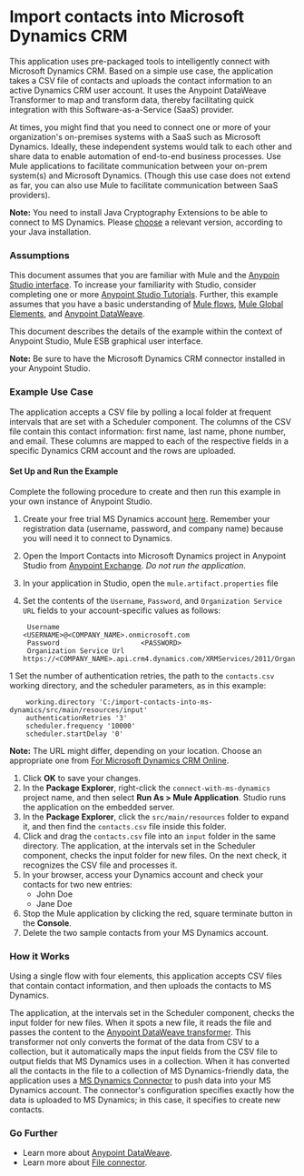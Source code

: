 # Import contacts into Microsoft Dynamics CRM

This application uses pre-packaged tools to intelligently connect with Microsoft Dynamics CRM. Based on a simple use case, the application takes a CSV file of contacts and uploads the contact information to an active Dynamics CRM user account. It uses the Anypoint DataWeave Transformer to map and transform data, thereby facilitating quick integration with this Software-as-a-Service (SaaS) provider.

At times, you might find that you need to connect one or more of your organization's on-premises systems with a SaaS such as Microsoft Dynamics. Ideally, these independent systems would talk to each other and share data to enable automation of end-to-end business processes. Use Mule applications to facilitate communication between your on-prem system(s) and Microsoft Dynamics. (Though this use case does not extend as far, you can also use Mule to facilitate communication between SaaS providers).

**Note:** You need to install Java Cryptography Extensions to be able to connect to MS Dynamics. Please [choose](http://www.oracle.com/technetwork/java/javase/downloads/index.html) a relevant version, according to your Java installation.

### Assumptions ###

This document assumes that you are familiar with Mule and the [Anypoin Studio interface](http://www.mulesoft.org/documentation/display/current/Anypoint+Studio+Essentials). To increase your familiarity with Studio, consider completing one or more [Anypoint Studio Tutorials](http://www.mulesoft.org/documentation/display/current/Basic+Studio+Tutorial). Further, this example assumes that you have a basic understanding of [Mule flows](http://www.mulesoft.org/documentation/display/current/Mule+Application+Architecture), [Mule Global Elements](http://www.mulesoft.org/documentation/display/current/Global+Elements), and [Anypoint DataWeave](https://developer.mulesoft.com/docs/display/current/DataWeave+Reference+Documentation).

This document describes the details of the example within the context of Anypoint Studio, Mule ESB graphical user interface.

**Note:** Be sure to have the Microsoft Dynamics CRM connector installed in your Anypoint Studio.

### Example Use Case ###

The application accepts a CSV file by polling a local folder at frequent intervals that are set with a Scheduler component. The columns of the CSV file contain this contact information: first name, last name, phone number, and email. These columns are mapped to each of the respective fields in a specific Dynamics CRM account and the rows are uploaded.

#### Set Up and Run the Example ####

Complete the following procedure to create and then run this example in your own instance of Anypoint Studio. 

1. Create your free trial MS Dynamics account [here](http://www.microsoft.com/en-us/dynamics/crm-free-trial-overview.aspx). Remember your registration data (username, password, and company name) because you will need it to connect to Dynamics.
1. Open the Import Contacts into Microsoft Dynamics project in Anypoint Studio from [Anypoint Exchange](http://www.mulesoft.org/documentation/display/current/Anypoint+Exchange). *Do not run the application*.
1. In your application in Studio, open the `mule.artifact.properties` file
1. Set the contents of the `Username`, `Password`, and `Organization Service URL` fields to your account-specific values as follows:

		Username					<USERNAME>@<COMPANY_NAME>.onmicrosoft.com
		Password					<PASSWORD>
		Organization Service Url	https://<COMPANY_NAME>.api.crm4.dynamics.com/XRMServices/2011/Organization.svc
 		
1 Set the number of authentication retries, the path to the `contacts.csv` working directory, and the scheduler parameters, as in this example:

		working.directory 'C:/import-contacts-into-ms-dynamics/src/main/resources/input'
		authenticationRetries '3'
		scheduler.frequency '10000'
		scheduler.startDelay '0' 		
 
**Note:** The URL might differ, depending on your location. Choose an appropriate one from [For Microsoft Dynamics CRM Online](https://msdn.microsoft.com/en-us/library/gg309401.aspx).

1. Click **OK** to save your changes. 
1. In the **Package Explorer**, right-click the `connect-with-ms-dynamics` project name, and then select **Run As > Mule Application**. Studio runs the application on the embedded server.  
1. In the **Package Explorer**, click the `src/main/resources` folder to expand it, and then find the `contacts.csv` file inside this folder. 
1. Click and drag the `contacts.csv` file into an `input` folder in the same directory. The application, at the intervals set in the Scheduler component, checks the input folder for new files. On the next check, it recognizes the CSV file and processes it.
1. In your browser, access your Dynamics account and check your contacts for two new entries:  
	- John Doe
	- Jane Doe
1. Stop the Mule application by clicking the red, square terminate button in the **Console**.
1. Delete the two sample contacts from your MS Dynamics account.

### How it Works ###

Using a single flow with four elements, this application accepts CSV files that contain contact information, and then uploads the contacts to MS Dynamics. 

The application, at the intervals set in the Scheduler component, checks the input folder for new files. When it spots a new file, it reads the file and passes the content to the [Anypoint DataWeave transformer](https://developer.mulesoft.com/docs/display/current/DataWeave+Reference+Documentation). This transformer not only converts the format of the data from CSV to a collection, but it automatically maps the input fields from the CSV file to output fields that MS Dynamics uses in a collection. When it has converted all the contacts in the file to a collection of MS Dynamics-friendly data, the application uses a [MS Dynamics Connector](https://www.mulesoft.com/resources/esb/ms-dynamics-integration) to push data into your MS Dynamics account. The connector's configuration specifies exactly how the data is uploaded to MS Dynamics; in this case, it specifies to create new contacts. 

### Go Further ###

- Learn more about [Anypoint DataWeave](https://developer.mulesoft.com/docs/display/current/DataWeave+Reference+Documentation).	
- Learn more about [File connector](http://www.mulesoft.org/documentation/display/current/File+Connector).
